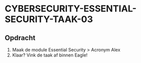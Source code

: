 # CYBERSECURITY-ESSENTIAL-SECURITY-TAAK-03

## Opdracht

1. Maak de module Essential Security > Acronym Alex
2. Klaar? Vink de taak af binnen Eagle!